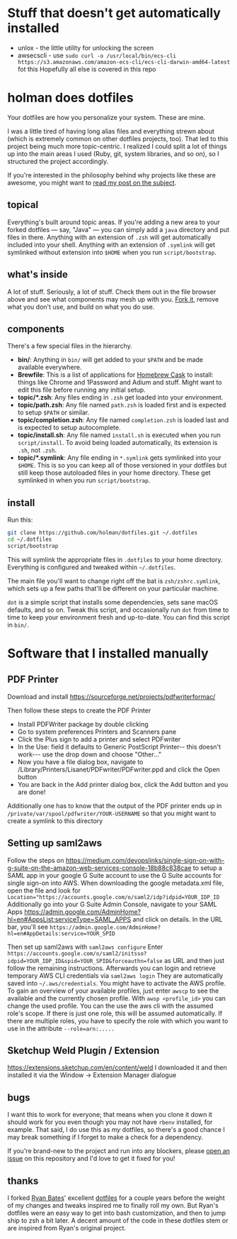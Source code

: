 # Stuff that doesn't get automatically installed
- unlox - the little utility for unlocking the screen
- awsecscli - use `sudo curl -o /usr/local/bin/ecs-cli https://s3.amazonaws.com/amazon-ecs-cli/ecs-cli-darwin-amd64-latest` fot this
Hopefully all else is covered in this repo

# holman does dotfiles

Your dotfiles are how you personalize your system. These are mine.

I was a little tired of having long alias files and everything strewn about
(which is extremely common on other dotfiles projects, too). That led to this
project being much more topic-centric. I realized I could split a lot of things
up into the main areas I used (Ruby, git, system libraries, and so on), so I
structured the project accordingly.

If you're interested in the philosophy behind why projects like these are
awesome, you might want to [read my post on the
subject](http://zachholman.com/2010/08/dotfiles-are-meant-to-be-forked/).

## topical

Everything's built around topic areas. If you're adding a new area to your
forked dotfiles — say, "Java" — you can simply add a `java` directory and put
files in there. Anything with an extension of `.zsh` will get automatically
included into your shell. Anything with an extension of `.symlink` will get
symlinked without extension into `$HOME` when you run `script/bootstrap`.

## what's inside

A lot of stuff. Seriously, a lot of stuff. Check them out in the file browser
above and see what components may mesh up with you.
[Fork it](https://github.com/holman/dotfiles/fork), remove what you don't
use, and build on what you do use.

## components

There's a few special files in the hierarchy.

- **bin/**: Anything in `bin/` will get added to your `$PATH` and be made
  available everywhere.
- **Brewfile**: This is a list of applications for [Homebrew Cask](https://caskroom.github.io) to install: things like Chrome and 1Password and Adium and stuff. Might want to edit this file before running any initial setup.
- **topic/\*.zsh**: Any files ending in `.zsh` get loaded into your
  environment.
- **topic/path.zsh**: Any file named `path.zsh` is loaded first and is
  expected to setup `$PATH` or similar.
- **topic/completion.zsh**: Any file named `completion.zsh` is loaded
  last and is expected to setup autocomplete.
- **topic/install.sh**: Any file named `install.sh` is executed when you run `script/install`. To avoid being loaded automatically, its extension is `.sh`, not `.zsh`.
- **topic/\*.symlink**: Any file ending in `*.symlink` gets symlinked into
  your `$HOME`. This is so you can keep all of those versioned in your dotfiles
  but still keep those autoloaded files in your home directory. These get
  symlinked in when you run `script/bootstrap`.

## install

Run this:

```sh
git clone https://github.com/holman/dotfiles.git ~/.dotfiles
cd ~/.dotfiles
script/bootstrap
```

This will symlink the appropriate files in `.dotfiles` to your home directory.
Everything is configured and tweaked within `~/.dotfiles`.

The main file you'll want to change right off the bat is `zsh/zshrc.symlink`,
which sets up a few paths that'll be different on your particular machine.

`dot` is a simple script that installs some dependencies, sets sane macOS
defaults, and so on. Tweak this script, and occasionally run `dot` from
time to time to keep your environment fresh and up-to-date. You can find
this script in `bin/`.


# Software that I installed manually
## PDF Printer
Download and install
https://sourceforge.net/projects/pdfwriterformac/

Then follow these steps to create the PDF Printer 

- Install PDFWriter package by double clicking
- Go to system preferences Printers and Scanners pane
- Click the Plus sign to add a printer and select PDFwriter
- In the Use: field it defaults to Generic PostScript Printer-- this doesn't work--- use the drop down and choose "Other..."
- Now you have a file dialog box, navigate to /Library/Printers/Lisanet/PDFwriter/PDFwriter.ppd and click the Open button
- You are back in the Add printer dialog box, click the Add button and you are done!

Additionally one has to know that the output of the PDF printer ends up in
`/private/var/spool/pdfwriter/YOUR-USERNAME`
so that you might want to create a symlink to this directory


## Setting up saml2aws
Follow the steps on 
https://medium.com/devopslinks/single-sign-on-with-g-suite-on-the-amazon-web-services-console-18b88c838cae
to setup a SAML app in your google G Suite account to use the G Suite 
accounts for single sign-on into AWS. When downloading the google metadata.xml
file, open the file and look for 
`Location="https://accounts.google.com/o/saml2/idp?idpid=YOUR_IDP_ID`
Additionally go into your G Suite Admin Console, navigate to your SAML Apps
https://admin.google.com/AdminHome?hl=en#AppsList:serviceType=SAML_APPS
and click on details. In the URL bar, you'll see 
`https://admin.google.com/AdminHome?hl=en#AppDetails:service=YOUR_SPID `

Then set up saml2aws with
`saml2aws configure`
Enter 
`https://accounts.google.com/o/saml2/initsso?idpid=YOUR_IDP_ID&spid=YOUR_SPID&forceauthn=false`
as URL and then just follow the remaining instructions. 
Afterwards you can login and retrieve temporary AWS CLI credentials via
`saml2aws login` 
They are automatically saved into `~/.aws/credentials`. You might have to
activate the AWS profile. To gain an overview of your available profiles,
just enter `awscp` to see the available and the currently chosen profile.
With `awsp <profile_id>` you can change the used profile.
You can the use the aws cli with the assumed role's scope.
If there is just one role, this will be assumed automatically.
If there are multiple roles, you have to specify the role with which you
want to use in the attribute `--role=arn:.....`

## Sketchup Weld Plugin / Extension 
https://extensions.sketchup.com/en/content/weld
I downloaded it and then installed it via the Window -> Extension Manager
dialogue


## bugs

I want this to work for everyone; that means when you clone it down it should
work for you even though you may not have `rbenv` installed, for example. That
said, I do use this as *my* dotfiles, so there's a good chance I may break
something if I forget to make a check for a dependency.

If you're brand-new to the project and run into any blockers, please
[open an issue](https://github.com/holman/dotfiles/issues) on this repository
and I'd love to get it fixed for you!

## thanks

I forked [Ryan Bates](http://github.com/ryanb)' excellent
[dotfiles](http://github.com/ryanb/dotfiles) for a couple years before the
weight of my changes and tweaks inspired me to finally roll my own. But Ryan's
dotfiles were an easy way to get into bash customization, and then to jump ship
to zsh a bit later. A decent amount of the code in these dotfiles stem or are
inspired from Ryan's original project.
